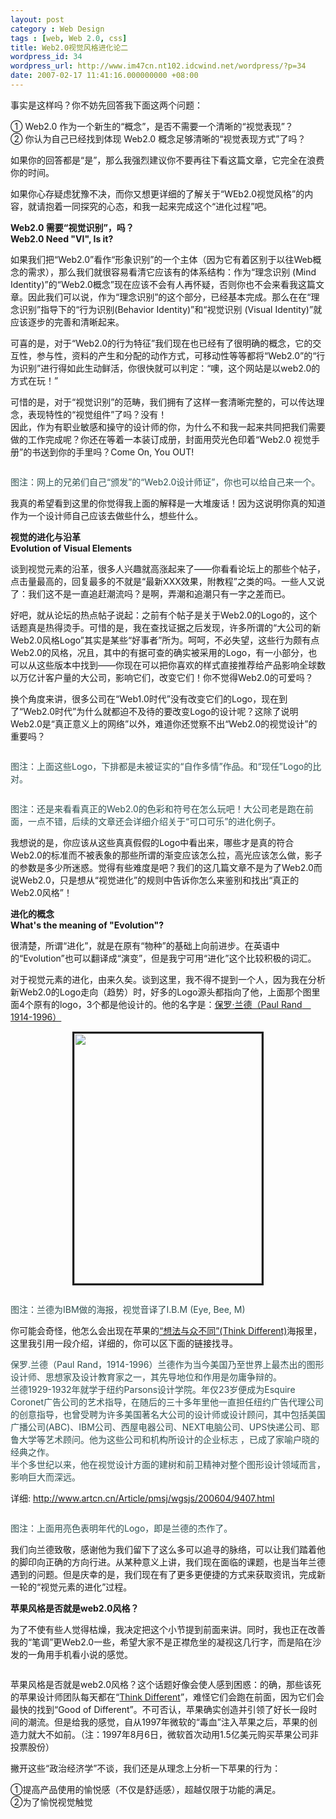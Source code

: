 ```yaml
---
layout: post
category : Web Design
tags : [web, Web 2.0, css]
title: Web2.0视觉风格进化论二
wordpress_id: 34
wordpress_url: http://www.im47cn.nt102.idcwind.net/wordpress/?p=34
date: 2007-02-17 11:41:16.000000000 +08:00
---
```

<p>事实是这样吗？你不妨先回答我下面这两个问题：</p>
<p>① Web2.0 作为一个新生的&ldquo;概念&rdquo;，是否不需要一个清晰的&ldquo;视觉表现&rdquo;？<br />② 你认为自己已经找到体现 Web2.0 概念足够清晰的&ldquo;视觉表现方式&rdquo;了吗？</p>
<p>如果你的回答都是&ldquo;是&rdquo;，那么我强烈建议你不要再往下看这篇文章，它完全在浪费你的时间。</p>
<p>如果你心存疑虑犹豫不决，而你又想更详细的了解关于&ldquo;WEb2.0视觉风格&rdquo;的内容，就请抱着一同探究的心态，和我一起来完成这个&ldquo;进化过程&rdquo;吧。</p>
<p><strong>Web2.0 需要&ldquo;视觉识别&rdquo;，吗？<br />Web2.0 Need &quot;VI&quot;, Is it?</strong></p>
<p>如果我们把&ldquo;Web2.0&rdquo;看作&ldquo;形象识别&rdquo;的一个主体（因为它有着区别于以往Web概念的需求），那么我们就很容易看清它应该有的体系结构：作为&ldquo;理念识别 (Mind Identity)&rdquo;的&ldquo;Web2.0概念&rdquo;现在应该不会有人再怀疑，否则你也不会来看我这篇文章。因此我们可以说，作为&ldquo;理念识别&rdquo;的这个部分，已经基本完成。那么在在&ldquo;理念识别&rdquo;指导下的&ldquo;行为识别(Behavior Identity)&rdquo;和&ldquo;视觉识别 (Visual Identity)&rdquo;就应该逐步的完善和清晰起来。</p>
<p>可喜的是，对于&ldquo;Web2.0的行为特征&rdquo;我们现在也已经有了很明确的概念，它的交互性，参与性，资料的产生和分配的动作方式，可移动性等等都将&ldquo;Web2.0&rdquo;的&ldquo;行为识别&rdquo;进行得如此生动鲜活，你很快就可以判定：&ldquo;噢，这个网站是以web2.0的方式在玩！&rdquo;</p>
<p>可惜的是，对于&ldquo;视觉识别&rdquo;的范畴，我们拥有了这样一套清晰完整的，可以传达理念，表现特性的&ldquo;视觉组件&rdquo;了吗？没有！<br />因此，作为有职业敏感和操守的设计师的你，为什么不和我一起来共同把我们需要做的工作完成呢？你还在等着一本装订成册，封面用荧光色印着&ldquo;Web2.0 视觉手册&rdquo;的书送到你的手里吗？Come On, You OUT!</p>
<p align="center"><img src="http://www.blueidea.com/articleimg/2007/02/4479/web2.0_designer_card_5bkuDYHL7eGr.jpg" alt="" /></p>
<p><font color="#2f4f4f">图注：网上的兄弟们自己&ldquo;颁发&rdquo;的&ldquo;Web2.0设计师证&rdquo;，你也可以给自己来一个。</font></p>
<p>我真的希望看到这里的你觉得我上面的解释是一大堆废话！因为这说明你真的知道作为一个设计师自己应该去做些什么，想些什么。</p>
<p><strong>视觉的进化与沿革<br />Evolution of Visual Elements</strong></p>
<p>谈到视觉元素的沿革，很多人兴趣就高涨起来了&mdash;&mdash;你看看论坛上的那些个帖子，点击量最高的，回复最多的不就是&ldquo;最新XXX效果，附教程&rdquo;之类的吗。一些人又说了：我们这不是一直追赶潮流吗？是啊，弄潮和追潮只有一字之差而已。</p>
<p>好吧，就从论坛的热点帖子说起：之前有个帖子是关于Web2.0的Logo的，这个话题真是热得烫手。可惜的是，我在查找证据之后发现，许多所谓的&ldquo;大公司的新Web2.0风格Logo&rdquo;其实是某些&ldquo;好事者&rdquo;所为。呵呵，不必失望，这些行为颇有点Web2.0的风格，况且，其中的有据可查的确实被采用的Logo，有一小部分，也可以从这些版本中找到&mdash;&mdash;你现在可以把你喜欢的样式直接推荐给产品影响全球数以万亿计客户量的大公司，影响它们，改变它们！你不觉得Web2.0的可爱吗？</p>
<p>换个角度来讲，很多公司在&ldquo;Web1.0时代&rdquo;没有改变它们的Logo，现在到了&ldquo;Web2.0时代&rdquo;为什么就都迫不及待的要改变Logo的设计呢？这除了说明Web2.0是&ldquo;真正意义上的网络&rdquo;以外，难道你还觉察不出&ldquo;Web2.0的视觉设计&rdquo;的重要吗？</p>
<p align="center"><img src="http://www.blueidea.com/articleimg/2007/02/4479/web2_1_81wYRGtL0BmG.jpg" alt="" /></p>
<p><font color="#2f4f4f">图注：上面这些Logo，下排都是未被证实的&ldquo;自作多情&rdquo;作品。和&ldquo;现任&rdquo;Logo的比对。</font></p>
<p align="center"><img src="http://www.blueidea.com/articleimg/2007/02/4479/iCoke_yOHDAc0Kfh87.jpg" alt="" /></p>
<p><font color="#2f4f4f">图注：还是来看看真正的Web2.0的色彩和符号在怎么玩吧！大公司老是跑在前面，一点不错，后续的文章还会详细介绍关于&ldquo;可口可乐&rdquo;的进化例子。</font></p>
<p>我想说的是，你应该从这些真真假假的Logo中看出来，哪些才是真的符合Web2.0的标准而不被表象的那些所谓的渐变应该怎么拉，高光应该怎么做，影子的参数是多少所迷惑。觉得有些难度是吧？我们的这几篇文章不是为了Web2.0而说Web2.0，只是想从&ldquo;视觉进化&rdquo;的规则中告诉你怎么来鉴别和找出&ldquo;真正的Web2.0风格&rdquo;！</p>
<p><strong>进化的概念<br />What's the meaning of &quot;Evolution&quot;?</strong></p>
<p>很清楚，所谓&ldquo;进化&rdquo;，就是在原有&ldquo;物种&rdquo;的基础上向前进步。在英语中的&ldquo;Evolution&rdquo;也可以翻译成&ldquo;演变&rdquo;，但是我宁可用&ldquo;进化&rdquo;这个比较积极的词汇。</p>
<p>对于视觉元素的进化，由来久矣。谈到这里，我不得不提到一个人，因为我在分析新Web2.0的Logo走向（趋势）时，好多的Logo源头都指向了他，上面那个图里面4个原有的logo，3个都是他设计的。他的名字是：<a href="http://en.wikipedia.org/wiki/Paul_Rand" target="_blank">保罗&middot;兰德（Paul Rand　1914-1996）</a></p>
<p align="center"><img height="400" src="http://www.blueidea.com/articleimg/2007/02/4479/Paul-Rand_5w0qQ6OvzzrV.jpg" width="300" border="3" alt="" /></p>
<p align="center"><img src="http://www.blueidea.com/articleimg/2007/02/4479/Eye_Bee_M_m7UjJL8OwdDs.jpg" alt="" /></p>
<p><font color="#2f4f4f">图注：兰德为IBM做的海报，视觉音译了I.B.M (Eye, Bee, M)</font></p>
<p>你可能会奇怪，他怎么会出现在苹果的<a href="http://members.aol.com/macsbug/thinkdiff.html" target="_blank">&ldquo;想法与众不同&rdquo;(Think Different)</a>海报里，这里我引用一段介绍，详细的，你可以区下面的链接找寻。</p>
<p><font color="#2f4f4f">保罗.兰德（Paul Rand，1914-1996）兰德作为当今美国乃至世界上最杰出的图形设计师、思想家及设计教育家之一，其先导地位和作用是勿庸争辩的。<br />兰德1929-1932年就学于纽约Parsons设计学院。年仅23岁便成为Esquire Coronet广告公司的艺术指导，在随后的三十多年里他一直担任纽约广告代理公司的创意指导，也曾受聘为许多美国著名大公司的设计师或设计顾问，其中包括美国广播公司(ABC)、IBM公司、西屋电器公司、NEXT电脑公司、UPS快递公司、耶鲁大学等艺术顾问。他为这些公司和机构所设计的企业标志 ，已成了家喻户晓的经典之作。<br />半个多世纪以来，他在视觉设计方面的建树和前卫精神对整个图形设计领域而言，影响巨大而深远。</font></p>
<p>详细: <a href="http://www.artcn.cn/Article/pmsj/wgsjs/200604/9407.html" target="_blank">http://www.artcn.cn/Article/pmsj/wgsjs/200604/9407.html</a></p>
<p align="center"><img src="http://www.blueidea.com/articleimg/2007/02/4479/web2_2_1g8ETqFxIM99.jpg" alt="" /></p>
<p><font color="#2f4f4f">图注：上面用亮色表明年代的Logo，即是兰德的杰作了。</font></p>
<p>我们向兰德致敬，感谢他为我们留下了这么多可以追寻的脉络，可以让我们踏着他的脚印向正确的方向行进。从某种意义上讲，我们现在面临的课题，也是当年兰德遇到的问题。但是庆幸的是，我们现在有了更多更便捷的方式来获取资讯，完成新一轮的&ldquo;视觉元素的进化&rdquo;过程。</p>
<p><strong>苹果风格是否就是web2.0风格？</strong></p>
<p>为了不使有些人觉得枯燥，我决定把这个小节提到前面来讲。同时，我也正在改善我的&ldquo;笔调&rdquo;更Web2.0一些，希望大家不是正襟危坐的凝视这几行字，而是陷在沙发的一角用手机看小说的感觉。</p>
<p align="center"><img src="http://www.blueidea.com/articleimg/2007/02/4479/iconaccessories_l8BagauXYHq1.gif" alt="" /></p>
<p>苹果风格是否就是web2.0风格？这个话题好像会使人感到困惑：的确，那些该死的苹果设计师团队每天都在&ldquo;<a href="http://en.wikipedia.org/wiki/Think_Different" target="_blank">Think Different</a>&rdquo;，难怪它们会跑在前面，因为它们会最快的找到&ldquo;Good of Different&rdquo;。不可否认，苹果确实创造并引领了好长一段时间的潮流。但是给我的感觉，自从1997年微软的&ldquo;毒血&rdquo;注入苹果之后，苹果的创造力就大不如前。（注：1997年8月6日，微软首次动用1.5亿美元购买苹果公司非投票股份）</p>
<p>撇开这些&ldquo;政治经济学&rdquo;不谈，我们还是从理念上分析一下苹果的行为：</p>
<p>①提高产品使用的愉悦感（不仅是舒适感），超越仅限于功能的满足。<br />②为了愉悦视觉触觉</p>
